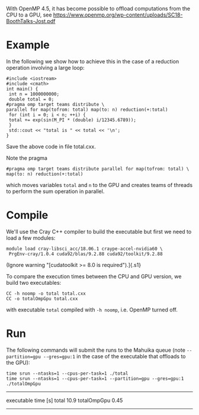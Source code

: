 With OpenMP 4.5, it has become possible to offload computations from the
CPU to a GPU,
see <https://www.openmp.org/wp-content/uploads/SC18-BoothTalks-Jost.pdf>

Example
=======

In the following we show how to achieve this in the case of a reduction
operation involving a large loop:

    #include <iostream>
    #include <cmath>
    int main() {
     int n = 1000000000;
     double total = 0;
    #pragma omp target teams distribute \
    parallel for map(tofrom: total) map(to: n) reduction(+:total)
     for (int i = 0; i < n; ++i) {
     total += exp(sin(M_PI * (double) i/12345.6789));
     }
     std::cout << "total is " << total << '\n';
    }

Save the above code in file total.cxx.

Note the pragma

    #pragma omp target teams distribute parallel for map(tofrom: total) \
    map(to: n) reduction(+:total)

which moves variables `total` and `n` to the GPU and creates teams of
threads to perform the sum operation in parallel. 

Compile
=======

We\'ll use the Cray C++ compiler to build the executable but first we
need to load a few modules:

    module load cray-libsci_acc/18.06.1 craype-accel-nvidia60 \
     PrgEnv-cray/1.0.4 cuda92/blas/9.2.88 cuda92/toolkit/9.2.88

(Ignore warning \"[cudatoolkit \>= 8.0 is required\").]{.s1}

To compare the execution times between the CPU and GPU version, we build
two executables:

    CC -h noomp -o total total.cxx
    CC -o totalOmpGpu total.cxx

with executable `total` compiled with `-h noomp`, i.e. OpenMP turned
off.

Run
===

The following commands will submit the runs to the Mahuika queue (note
`--partition=gpu --gres=gpu:1` in the case of the executable that
offloads to the GPU):

    time srun --ntasks=1 --cpus-per-task=1 ./total
    time srun --ntasks=1 --cpus-per-task=1 --partition=gpu --gres=gpu:1 ./totalOmpGpu

  ------------- ------------
  executable    time \[s\]
  total         10.9
  totalOmpGpu   0.45
  ------------- ------------
